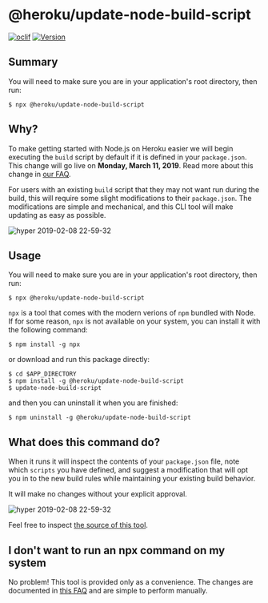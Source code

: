 @heroku/update-node-build-script
==========================

[![oclif](https://img.shields.io/badge/cli-oclif-brightgreen.svg)](https://oclif.io)
[![Version](https://img.shields.io/npm/v/@heroku/update-node-build-script.svg)](https://www.npmjs.com/package/@heroku/update-node-build-script)

## Summary

You will need to make sure you are in your application's root directory, then run:

```
$ npx @heroku/update-node-build-script
```

## Why?

To make getting started with Node.js on Heroku easier we will begin executing the `build` script 
by default if it is defined in your `package.json`. This change will go live on **Monday, March 11, 2019**.
Read more about this change in [our FAQ](https://help.heroku.com/P5IMU3MP/heroku-node-js-build-script-change-faq).

For users with an existing `build` script that they may not want run during the build, this will
require some slight modifications to their `package.json`. The modifications are simple and mechanical,
and this CLI tool will make updating as easy as possible.

![hyper 2019-02-08 22-59-32](https://user-images.githubusercontent.com/175496/52517799-b549b800-2bf5-11e9-95db-187e7ecc1e54.png)

## Usage

You will need to make sure you are in your application's root directory, then run:

```
$ npx @heroku/update-node-build-script
```

`npx` is a tool that comes with the modern verions of `npm` bundled with Node. If for some reason, `npx` 
is not available on your system, you can install it with the following command:

```
$ npm install -g npx
```

or download and run this package directly:

```
$ cd $APP_DIRECTORY
$ npm install -g @heroku/update-node-build-script
$ update-node-build-script
```

and then you can uninstall it when you are finished:

```
$ npm uninstall -g @heroku/update-node-build-script
```

## What does this command do?

When it runs it will inspect the contents of your `package.json` file, note which `scripts` you have defined,
and suggest a modification that will opt you in to the new build rules while maintaining your existing build behavior.

It will make no changes without your explicit approval.

![hyper 2019-02-08 22-59-32](https://user-images.githubusercontent.com/175496/52517799-b549b800-2bf5-11e9-95db-187e7ecc1e54.png)

Feel free to inspect [the source of this tool](https://github.com/heroku/update-node-build-script/blob/master/src/index.js).

## I don't want to run an npx command on my system

No problem! This tool is provided only as a convenience. The changes are documented in [this FAQ](https://help.heroku.com/P5IMU3MP/heroku-node-js-build-script-change-faq)
and are simple to perform manually.

